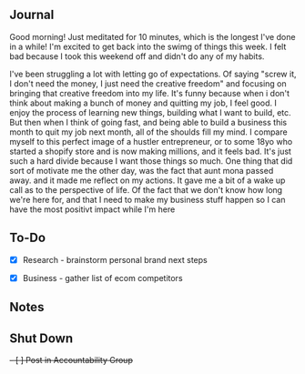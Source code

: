 ## Journal
Good morning! Just meditated for 10 minutes, which is the longest I've done in a while! I'm excited to get back into the swimg of things this week. I felt bad because I took this weekend off and didn't do any of my habits.

I've been struggling a lot with letting go of expectations. Of saying "screw it, I don't need the money, I just need the creative freedom" and focusing on bringing that creative freedom into my life. It's funny because when i don't think about making a bunch of money and quitting my job, I feel good. I enjoy the process of learning new things, building what I want to build, etc. But then when I think of going fast, and being able to build a business this month to quit my job next month, all of the shoulds fill my mind. I compare myself to this perfect image of a hustler entrepreneur, or to some 18yo who started a shopify store and is now making millions, and it feels bad. It's just such a hard divide because I want those things so much. One thing that did sort of motivate me the other day, was the fact that aunt mona passed away. and it made me reflect on my actions. It gave me a bit of a wake up call as to the perspective of life. Of the fact that we don't know how long we're here for, and that I need to make my business stuff happen so I can have the most positivt impact while I'm here

## To-Do
- [x] Research - brainstorm personal brand next steps
- [x] Business - gather list of ecom competitors


## Notes


## Shut Down
<del>- [ ] Post in Accountability Group</del>